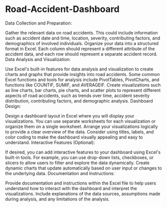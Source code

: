 # Road-Accident-Dashboard
Data Collection and Preparation:

Gather the relevant data on road accidents. This could include information such as accident date and time, location, severity, contributing factors, and demographics of involved individuals.
Organize your data into a structured format in Excel. Each column should represent a different attribute of the accident data, and each row should represent a separate accident record.
Data Analysis and Visualization:

Use Excel's built-in features for data analysis and visualization to create charts and graphs that provide insights into road accidents. Some common Excel functions and tools for analysis include PivotTables, PivotCharts, and functions like COUNTIF, SUMIF, and AVERAGEIF.
Create visualizations such as line charts, bar charts, pie charts, and scatter plots to represent different aspects of road accidents, such as trends over time, accident severity distribution, contributing factors, and demographic analysis.
Dashboard Design:

Design a dashboard layout in Excel where you will display your visualizations. You can use separate worksheets for each visualization or organize them on a single worksheet.
Arrange your visualizations logically to provide a clear overview of the data. Consider using titles, labels, and color coding to make the dashboard visually appealing and easy to understand.
Interactive Features (Optional):

If desired, you can add interactive features to your dashboard using Excel's built-in tools. For example, you can use drop-down lists, checkboxes, or slicers to allow users to filter and explore the data dynamically.
Create dynamic charts that update automatically based on user input or changes to the underlying data.
Documentation and Instructions:

Provide documentation and instructions within the Excel file to help users understand how to interact with the dashboard and interpret the visualizations.
Include explanations of the data sources, assumptions made during analysis, and any limitations of the analysis.
